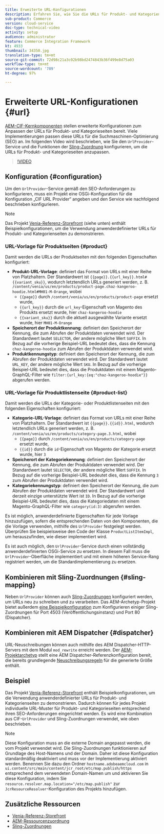 ```yaml
---
title: Erweiterte URL-Konfigurationen
description: Erfahren Sie, wie Sie die URLs für Produkt- und Kategorien-Seiten anpassen. Dies ermöglicht Implementierungen, URLs für Suchmaschinen zu optimieren und die Erkennung zu fördern.
sub-product: Commerce
version: cloud-service
doc-type: technical-video
activity: setup
audience: administrator
feature: Commerce Integration Framework
kt: 4933
thumbnail: 34350.jpg
translation-type: tm+mt
source-git-commit: 72d98c21a3c02b98bd2474843b36f499e8d75a03
workflow-type: tm+mt
source-wordcount: '789'
ht-degree: 97%

---
```



# Erweiterte URL-Konfigurationen {#url}

[AEM-CIF-Kernkomponenten](https://github.com/adobe/aem-core-cif-components) stellen erweiterte Konfigurationen zum Anpassen der URLs für Produkt- und Kategorieseiten bereit. Viele Implementierungen passen diese URLs für die Suchmaschinen-Optimierung (SEO) an.  Im folgenden Video wird beschrieben, wie Sie den `UrlProvider`-Service und die Funktionen der [Sling-Zuordnung](https://sling.apache.org/documentation/the-sling-engine/mappings-for-resource-resolution.html) konfigurieren, um die URLs für Produkt- und Kategorieseiten anzupassen.

>[!VIDEO](https://video.tv.adobe.com/v/34350/?quality=12)

## Konfiguration {#configuration}

Um den `UrlProvider`-Service gemäß den SEO-Anforderungen zu konfigurieren, muss ein Projekt eine OSGi-Konfiguration für die Konfiguration „CIF URL Provider“ angeben und den Service wie nachfolgend beschrieben konfigurieren.

>[!NOTE]
>
> Das Projekt [Venia-Referenz-Storefront](https://github.com/adobe/aem-cif-guides-venia) (siehe unten) enthält Beispielkonfigurationen, um die Verwendung anwenderdefinierter URLs für Produkt- und Kategorienseiten zu demonstrieren.

### URL-Vorlage für Produktseiten {#product}

Damit werden die URLs der Produktseiten mit den folgenden Eigenschaften konfiguriert:

* **Produkt-URL-Vorlage**: definiert das Format von URLs mit einer Reihe von Platzhaltern. Der Standardwert ist `{{page}}.{{url_key}}.html#{{variant_sku}}`, wodurch letztendlich URLs generiert werden, z. B. `/content/venia/us/en/products/product-page.chaz-kangeroo-hoodie.html#MH01-M-Orange`, wobei
   * `{{page}}` durch `/content/venia/us/en/products/product-page` ersetzt wurde,
   * `{{url_key}}` durch die `url_key`-Eigenschaft von Magento des Produkts ersetzt wurde, hier `chaz-kangeroo-hoodie`
   * `{{variant_sku}}` durch die aktuell ausgewählte Variante ersetzt wurde, hier `MH01-M-Orange`
* **Speicherort der Produktkennung**: definiert den Speicherort der Kennung, die zum Abrufen der Produktdaten verwendet wird. Der Standardwert lautet `SELECTOR`, der andere mögliche Wert `SUFFIX`. In Bezug auf die vorherige Beispiel-URL bedeutet dies, dass die Kennung `chaz-kangeroo-hoodie` zum Abrufen der Produktdaten verwendet wird.
* **Produktkennungstyp**: definiert den Speicherort der Kennung, die zum Abrufen der Produktdaten verwendet wird. Der Standardwert lautet `URL_KEY`, der andere mögliche Wert `SKU`. In Bezug auf die vorherige Beispiel-URL bedeutet dies, dass die Produktdaten mit einem Magento-GraphQL-Filter wie `filter:{url_key:{eq:"chaz-kangeroo-hoodie"}}` abgerufen werden.

### URL-Vorlage für Produktlistenseite {#product-list}

Damit werden die URLs der Kategorie- oder Produktlistenseiten mit den folgenden Eigenschaften konfiguriert:

* **Kategorie-URL-Vorlage**: definiert das Format von URLs mit einer Reihe von Platzhaltern. Der Standardwert ist `{{page}}.{{id}}.html`, wodurch letztendlich URLs generiert werden, z. B. `/content/venia/us/en/products/category-page.3.html`, wobei
   * `{{page}}` durch `/content/venia/us/en/products/category-page` ersetzt wurde,
   * `{{id}}` durch die `id`-Eigenschaft von Magento der Kategorie ersetzt wurde, hier `3`
* **Speicherort der Kategoriekennung**: definiert den Speicherort der Kennung, die zum Abrufen der Produktdaten verwendet wird. Der Standardwert lautet `SELECTOR`, der andere mögliche Wert `SUFFIX`. In Bezug auf die vorherige Beispiel-URL bedeutet dies, dass die Kennung `3` zum Abrufen der Produktdaten verwendet wird.
* **Kategoriekennungstyp**: definiert den Speicherort der Kennung, die zum Abrufen der Produktdaten verwendet wird. Der Standardwert und derzeit einzige unterstützte Wert ist `ID`. In Bezug auf die vorherige Beispiel-URL bedeutet dies, dass die Kategoriedaten mit einem Magento-GraphQL-Filter wie `category(id:3)` abgerufen werden.

Es ist möglich, anwenderdefinierte Eigenschaften für jede Vorlage hinzuzufügen, sofern die entsprechenden Daten von den Komponenten, die die Vorlage verwenden, mithilfe des `UrlProvider` festgelegt werden. Überprüfen Sie beispielsweise den Code der Klasse `ProductListItemImpl`, um herauszufinden, wie dieser implementiert wird.

Es ist auch möglich, den `UrlProvider`-Service durch einen vollständig anwenderdefinierten OSGi-Service zu ersetzen. In diesem Fall muss die `UrlProvider`-Oberfläche implementiert und mit einem höheren Service-Rang registriert werden, um die Standardimplementierung zu ersetzen.

## Kombinieren mit Sling-Zuordnungen {#sling-mapping}

Neben `UrlProvider` können auch [Sling-Zuordnungen](https://sling.apache.org/documentation/the-sling-engine/mappings-for-resource-resolution.html) konfiguriert werden, um URLs neu zu schreiben und zu verarbeiten. Das AEM-Archetyp-Projekt bietet außerdem [eine Beispielkonfiguration](https://github.com/adobe/aem-cif-project-archetype/tree/master/src/main/archetype/samplecontent/src/main/content/jcr_root/etc/map.publish) zum Konfigurieren einiger Sling-Zuordnungen für Port 4503 (Veröffentlichungsinstanz) und Port 80 (Dispatcher).

## Kombinieren mit AEM Dispatcher {#dispatcher}

URL-Neuschreibungen können auch mithilfe des AEM Dispatcher-HTTP-Servers mit dem Modul `mod_rewrite` erreicht werden. Der [AEM-Projektarchetyp](https://github.com/adobe/aem-project-archetype) stellt eine AEM Dispatcher-Referenzkonfiguration bereit, die bereits grundlegende [Neuschreibungsregeln](https://github.com/adobe/aem-project-archetype/tree/master/src/main/archetype/dispatcher.cloud) für die generierte Größe enthält.

## Beispiel

Das Projekt [Venia-Referenz-Storefront](https://github.com/adobe/aem-cif-guides-venia) enthält Beispielkonfigurationen, um die Verwendung anwenderdefinierter URLs für Produkt- und Kategorienseiten zu demonstrieren. Dadurch können für jedes Projekt individuelle URL-Muster für Produkt- und Kategorieseiten entsprechend ihren SEO-Anforderungen eingerichtet werden. Es wird eine Kombination aus CIF-`UrlProvider` und Sling-Zuordnungen verwendet, wie oben beschrieben.

>[!NOTE]
>
>Diese Konfiguration muss an die externe Domain angepasst werden, die vom Projekt verwendet wird. Die Sling-Zuordnungen funktionieren auf Grundlage des Host-Namens und der Domain. Daher ist diese Konfiguration standardmäßig deaktiviert und muss vor der Implementierung aktiviert werden. Benennen Sie dazu den Ordner `hostname.adobeaemcloud.com` in `ui.content/src/main/content/jcr_root/etc/map.publish/https` entsprechend dem verwendeten Domain-Namen um und aktivieren Sie diese Konfiguration, indem Sie `resource.resolver.map.location="/etc/map.publish"` zur `JcrResourceResolver`-Konfiguration des Projekts hinzufügen.

## Zusätzliche Ressourcen

* [Venia-Referenz-Storefront](https://github.com/adobe/aem-cif-guides-venia)
* [AEM-Ressourcenzuordnung](https://docs.adobe.com/content/help/de-DE/experience-manager-65/deploying/configuring/resource-mapping.translate.html)
* [Sling-Zuordnungen](https://sling.apache.org/documentation/the-sling-engine/mappings-for-resource-resolution.html)
